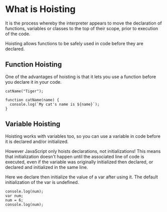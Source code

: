 # What is Hoisting
It is the process whereby the interpreter appears to move the declaration of functions, variables or classes to the top of their scope, prior to execution of the code.

Hoisting allows functions to be safely used in code before they are declared.


## Function Hoisting
One of the advantages of hoisting is that it lets you use a function before you declare it in your code.
```
catName("Tiger");

function catName(name) {
  console.log(`My cat's name is ${name}`);
}
```
## Variable Hoisting
Hoisting works with variables too, so you can use a variable in code before it is declared and/or initialized.

However JavaScript only hoists declarations, not initializations! This means that initialization doesn't happen until the associated line of code is executed, even if the variable was originally initialized then declared, or declared and initialized in the same line.

Here we declare then initialize the value of a var after using it. The default initialization of the var is undefined.

```
console.log(num);
var num;
num = 6;
console.log(num);
```
